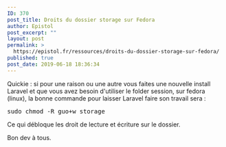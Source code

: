 ```yaml
---
ID: 370
post_title: Droits du dossier storage sur Fedora
author: Epistol
post_excerpt: ""
layout: post
permalink: >
  https://epistol.fr/ressources/droits-du-dossier-storage-sur-fedora/
published: true
post_date: 2019-06-18 18:36:34
---
```

<!-- wp:paragraph -->
<p>Quickie : si pour une raison ou une autre vous faites une nouvelle install Laravel et que vous avez besoin d'utiliser le folder session, sur fedora (linux), la bonne commande pour laisser Laravel faire son travail sera : </p>
<!-- /wp:paragraph -->

<!-- wp:enlighter/codeblock {"language":"shell"} -->
<pre class="EnlighterJSRAW" data-enlighter-language="shell" data-enlighter-theme="" data-enlighter-highlight="" data-enlighter-linenumbers="" data-enlighter-lineoffset="" data-enlighter-title="" data-enlighter-group="">sudo chmod -R guo+w storage</pre>
<!-- /wp:enlighter/codeblock -->

<!-- wp:paragraph -->
<p>Ce qui débloque les droit de lecture et écriture sur le dossier.</p>
<!-- /wp:paragraph -->

<!-- wp:paragraph -->
<p>Bon dev à tous.</p>
<!-- /wp:paragraph -->
